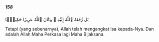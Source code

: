 ##### 158

<span class="ayah">بَل رَّفَعَهُ ٱللَّهُ إِلَيْهِ ۚ وَكَانَ ٱللَّهُ عَزِيزًا حَكِيمًۭا</span>

<span class="ayah_translation">Tetapi (yang sebenarnya), Allah telah mengangkat Isa kepada-Nya. Dan adalah Allah Maha Perkasa lagi Maha Bijaksana.</span>
